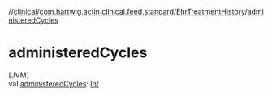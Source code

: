 //[clinical](../../../index.md)/[com.hartwig.actin.clinical.feed.standard](../index.md)/[EhrTreatmentHistory](index.md)/[administeredCycles](administered-cycles.md)

# administeredCycles

[JVM]\
val [administeredCycles](administered-cycles.md): [Int](https://kotlinlang.org/api/latest/jvm/stdlib/kotlin/-int/index.html)
